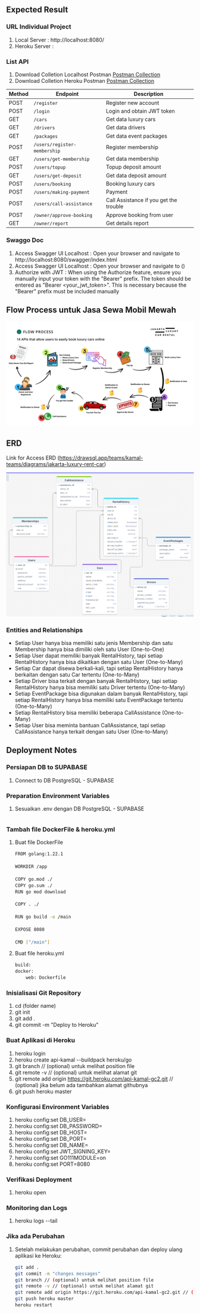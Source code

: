 ## Expected Result

### URL Individual Project

1. Local Server : http://localhost:8080/
2. Heroku Server : 

### List API
1. Download Colletion Localhost Postman [Postman Collection]()
2. Download Colletion Heroku Postman [Postman Collection]()

| Method | Endpoint                                  | Description                                  |
|--------|-------------------------------------------|----------------------------------------------|
| POST   | `/register`                               | Register new account                         |
| POST   | `/login`                                  | Login and obtain JWT token                   |
| GET    | `/cars`                                   | Get data luxury cars                         |
| GET    | `/drivers`                                | Get data drivers                             |
| GET    | `/packages`                               | Get data event packages                      |
| POST   | `/users/register-membership`              | Register membership                          |
| GET    | `/users/get-membership`                   | Get data membership                          |
| POST   | `/users/topup`                            | Topup deposit amount                         |
| GET    | `/users/get-deposit`                      | Get data deposit amount                      |
| POST   | `/users/booking`                          | Booking luxury cars                          |
| POST   | `/users/making-payment`                   | Payment                                      |
| POST   | `/users/call-assistance`                  | Call Assistance if you get the trouble       |
| POST   | `/owner/approve-booking`                  | Approve booking from user                    |
| GET    | `/owner/report`                           | Get details report                           |

### Swaggo Doc
1. Access Swagger UI Localhost : Open your browser and navigate to http://localhost:8080/swagger/index.html
2. Access Swagger UI Localhost : Open your browser and navigate to ()
3. Authorize with JWT : When using the Authorize feature, ensure you manually input your token with the "Bearer" prefix. The token should be entered as "Bearer <your_jwt_token>". This is necessary because the "Bearer" prefix must be included manually


## Flow Process untuk Jasa Sewa Mobil Mewah
![Flow Process](https://github.com/passyaa/jakarta-luxury-rent-car/blob/master/assets/image/jakarta-luxury-rent-car.png)


## ERD
Link for Access ERD (https://drawsql.app/teams/kamal-teams/diagrams/jakarta-luxury-rent-car)

![ERD IMAGE](https://github.com/passyaa/jakarta-luxury-rent-car/blob/master/assets/image/ERD.PNG)

### Entities and Relationships
- Setiap User hanya bisa memiliki satu jenis Membership dan satu Membership hanya bisa dimiliki oleh satu User (One-to-One)
- Setiap User dapat memiliki banyak RentalHistory, tapi setiap RentalHistory hanya bisa dikaitkan dengan satu User (One-to-Many)
- Setiap Car dapat disewa berkali-kali, tapi setiap RentalHistory hanya berkaitan dengan satu Car tertentu (One-to-Many)
- Setiap Driver bisa terkait dengan banyak RentalHistory, tapi setiap RentalHistory hanya bisa memiliki satu Driver tertentu (One-to-Many)
- Setiap EventPackage bisa digunakan dalam banyak RentalHistory, tapi setiap RentalHistory hanya bisa memiliki satu EventPackage tertentu (One-to-Many)
- Setiap RentalHistory bisa memiliki beberapa CallAssistance (One-to-Many)
- Setiap User bisa meminta bantuan CallAssistance, tapi setiap CallAssistance hanya terkait dengan satu User (One-to-Many)

## Deployment Notes

### Persiapan DB to SUPABASE
1. Connect to DB PostgreSQL - SUPABASE

### Preparation Environment Variables
1. Sesuaikan .env dengan DB PostgreSQL - SUPABASE
    ```sh
   ```

### Tambah file DockerFile & heroku.yml
1. Buat file DockerFile
    ```sh
    FROM golang:1.22.1

    WORKDIR /app

    COPY go.mod ./
    COPY go.sum ./
    RUN go mod download

    COPY . ./

    RUN go build -o /main

    EXPOSE 8080

    CMD ["/main"]
    ```
2. Buat file heroku.yml
    ```sh
    build:
    docker:
        web: Dockerfile
    ```

### Inisialisasi Git Repository
1. cd (folder name)
2. git init
3. git add .
4. git commit -m "Deploy to Heroku"

### Buat Aplikasi di Heroku
1. heroku login
2. heroku create api-kamal --buildpack heroku/go
3. git branch // (optional) untuk melihat position file
4. git remote -v // (optional) untuk melihat alamat git
5. git remote add origin https://git.heroku.com/api-kamal-gc2.git // (optional) jika belum ada tambahkan alamat githubnya
6. git push heroku master

### Konfigurasi Environment Variables
1. heroku config:set DB_USER=
2. heroku config:set DB_PASSWORD=
3. heroku config:set DB_HOST=
4. heroku config:set DB_PORT=
5. heroku config:set DB_NAME=
6. heroku config:set JWT_SIGNING_KEY=
7. heroku config:set GO111MODULE=on
8. heroku config:set PORT=8080

### Verifikasi Deployment
1. heroku open

### Monitoring dan Logs
1. heroku logs --tail

### Jika ada Perubahan
1. Setelah melakukan perubahan, commit perubahan dan deploy ulang aplikasi ke Heroku:    
    ```sh
    git add .
    git commit -m "changes messages"
    git branch // (optional) untuk melihat position file
    git remote -v // (optional) untuk melihat alamat git
    git remote add origin https://git.heroku.com/api-kamal-gc2.git // (optional) jika belum ada tambahkan alamat githubnya
    git push heroku master
    heroku restart
   ```


